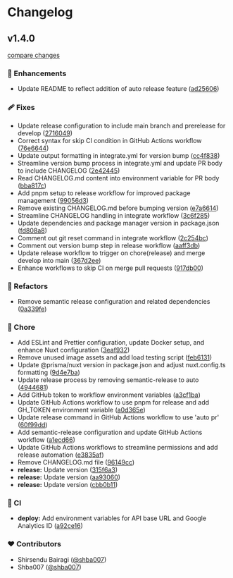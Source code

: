 # Changelog

## v1.4.0

[compare changes](https://github.com/shba007/nuxtemplate/compare/v1.0.0...v1.4.0)

### 🚀 Enhancements

- Update README to reflect addition of auto release feature ([ad25606](https://github.com/shba007/nuxtemplate/commit/ad25606))

### 🩹 Fixes

- Update release configuration to include main branch and prerelease for develop ([2716049](https://github.com/shba007/nuxtemplate/commit/2716049))
- Correct syntax for skip CI condition in GitHub Actions workflow ([76e6644](https://github.com/shba007/nuxtemplate/commit/76e6644))
- Update output formatting in integrate.yml for version bump ([cc4f838](https://github.com/shba007/nuxtemplate/commit/cc4f838))
- Streamline version bump process in integrate.yml and update PR body to include CHANGELOG ([2e42445](https://github.com/shba007/nuxtemplate/commit/2e42445))
- Read CHANGELOG.md content into environment variable for PR body ([bba817c](https://github.com/shba007/nuxtemplate/commit/bba817c))
- Add pnpm setup to release workflow for improved package management ([99056d3](https://github.com/shba007/nuxtemplate/commit/99056d3))
- Remove existing CHANGELOG.md before bumping version ([e7a6614](https://github.com/shba007/nuxtemplate/commit/e7a6614))
- Streamline CHANGELOG handling in integrate workflow ([3c6f285](https://github.com/shba007/nuxtemplate/commit/3c6f285))
- Update dependencies and package manager version in package.json ([fd808a8](https://github.com/shba007/nuxtemplate/commit/fd808a8))
- Comment out git reset command in integrate workflow ([2c254bc](https://github.com/shba007/nuxtemplate/commit/2c254bc))
- Comment out version bump step in release workflow ([aaff3db](https://github.com/shba007/nuxtemplate/commit/aaff3db))
- Update release workflow to trigger on chore(release) and merge develop into main ([367d2ee](https://github.com/shba007/nuxtemplate/commit/367d2ee))
- Enhance workflows to skip CI on merge pull requests ([917db00](https://github.com/shba007/nuxtemplate/commit/917db00))

### 💅 Refactors

- Remove semantic release configuration and related dependencies ([0a339fe](https://github.com/shba007/nuxtemplate/commit/0a339fe))

### 🏡 Chore

- Add ESLint and Prettier configuration, update Docker setup, and enhance Nuxt configuration ([3eaf932](https://github.com/shba007/nuxtemplate/commit/3eaf932))
- Remove unused image assets and add load testing script ([feb6131](https://github.com/shba007/nuxtemplate/commit/feb6131))
- Update @prisma/nuxt version in package.json and adjust nuxt.config.ts formatting ([9d4e7ba](https://github.com/shba007/nuxtemplate/commit/9d4e7ba))
- Update release process by removing semantic-release to auto ([4944681](https://github.com/shba007/nuxtemplate/commit/4944681))
- Add GitHub token to workflow environment variables ([a3cf1ba](https://github.com/shba007/nuxtemplate/commit/a3cf1ba))
- Update GitHub Actions workflow to use pnpm for release and add GH_TOKEN environment variable ([a0d365e](https://github.com/shba007/nuxtemplate/commit/a0d365e))
- Update release command in GitHub Actions workflow to use 'auto pr' ([60f99dd](https://github.com/shba007/nuxtemplate/commit/60f99dd))
- Add semantic-release configuration and update GitHub Actions workflow ([a1ecd66](https://github.com/shba007/nuxtemplate/commit/a1ecd66))
- Update GitHub Actions workflows to streamline permissions and add release automation ([e3835af](https://github.com/shba007/nuxtemplate/commit/e3835af))
- Remove CHANGELOG.md file ([96149cc](https://github.com/shba007/nuxtemplate/commit/96149cc))
- **release:** Update version ([315f6a3](https://github.com/shba007/nuxtemplate/commit/315f6a3))
- **release:** Update version ([aa93060](https://github.com/shba007/nuxtemplate/commit/aa93060))
- **release:** Update version ([cbb0b11](https://github.com/shba007/nuxtemplate/commit/cbb0b11))

### 🤖 CI

- **deploy:** Add environment variables for API base URL and Google Analytics ID ([a92ce16](https://github.com/shba007/nuxtemplate/commit/a92ce16))

### ❤️ Contributors

- Shirsendu Bairagi ([@shba007](https://github.com/shba007))
- Shba007 ([@shba007](https://github.com/shba007))
